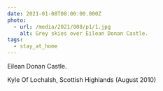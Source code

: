 ```yaml
---
date: 2021-01-08T08:00:00.000Z
photo:
  - url: /media/2021/008/p1/1.jpg
    alt: Grey skies over Eilean Donan Castle.
tags:
  - stay_at_home
---
```


Eilean Donan Castle.

Kyle Of Lochalsh, Scottish Highlands (August 2010)
